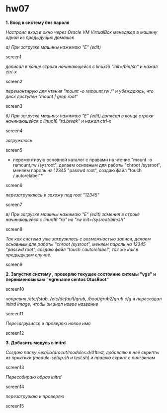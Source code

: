# hw07

**1. Вход в систему без пароля**

*Настроил вход в окно через Oracle VM VirtualBox менеджер в машину одной из предыдущих домашек*

*а) При загрузке машины нажимаю "Е" (edit)*

screen1

*дописал в конце строки начинающейся с linux16  "init=/bin/sh" и нажал сtrl-x*
 
screen2

*перемонтирую для чтения "mount -o remount,rw /" и убеждаюсь, что диск доступен "mount | grep root"*

screen3

*б) При загрузке машины нажимаю "Е" (edit) дописал в конце строки начинающейся с linux16  "rd.break" и нажал сtrl-x*

screen4

*загружаюсь*

screen5

* перемонтирую основной каталог с правами на чтение "mount -o remount,rw /sysroot", делаем основным для работы "chroot /sysroot", меняем пароль на 12345 "passwd root", создаю файл "touch /.autorelabel"*

screen6

*перезагружаюсь и захожу под root "12345"*

screen7

*в) При загрузке машины нажимаю "Е" (edit) заменил в  строке начинающейся с linux16 "ro" на "rw init=/sysroot/bin/sh"*

screen8

*Так как система уже загрузилась с возможностью записи, делаем основным для работы "chroot /sysroot", меняем пароль на 12345 "passwd root", создаю файл "touch /.autorelabel", так же как в предыдущем случае.*

screen9

**2. Запустил систему , проверяю текущее состояние ситемы "vgs" и переименовываю "vgrename centos OtusRoot"**

screen10

*поправил /etc/fstab, /etc/default/grub, /boot/grub2/grub.cfg и пересоздал initrd image, чтобы он знал новое название*

screen11

*Перезагрузился и проверяю новое имя*

screen12

**3. Добавить модуль в initrd**

*Создаю папку /usr/lib/dracut/modules.d/01test, добавляю в неё скрипты из приктики (module-setup.sh и test.sh) и правлю скрипт с пингвином*

screen13

*Пересобираю образ initrd*

screen14

*перезагружаю и проверяю*

screen15
